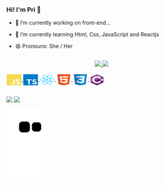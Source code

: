 ### Hi! I'm Pri 👋

- 🔭 I’m currently working on front-end...
- 🌱 I’m currently learning Html, Css, JavaScript and Reactjs 
- 😄 Pronouns: She / Her

  ##

<div align="center">
  <a href="https://github.com/priscilafonseca">
  <img height="180em" src="https://github-readme-stats.vercel.app/api?username=priscilafonseca&show_icons=true&theme=dark&include_all_commits=true&count_private=true"/>
  <img height="180em" src="https://github-readme-stats.vercel.app/api/top-langs/?username=priscilafonseca&layout=compact&langs_count=7&theme=dark"/>
</div>
<div style="display: inline_block"><br>
  <img align="center" alt="Pri-Js" height="30" width="40" src="https://raw.githubusercontent.com/devicons/devicon/master/icons/javascript/javascript-plain.svg">
  <img align="center" alt="Pri-Ts" height="30" width="40" src="https://raw.githubusercontent.com/devicons/devicon/master/icons/typescript/typescript-plain.svg">
  <img align="center" alt="Pri-React" height="30" width="40" src="https://raw.githubusercontent.com/devicons/devicon/master/icons/react/react-original.svg">
  <img align="center" alt="Pri-HTML" height="30" width="40" src="https://raw.githubusercontent.com/devicons/devicon/master/icons/html5/html5-original.svg">
  <img align="center" alt="Pri-CSS" height="30" width="40" src="https://raw.githubusercontent.com/devicons/devicon/master/icons/css3/css3-original.svg">
  <img align="center" alt="Pri-Csharp" height="30" width="40" src="https://raw.githubusercontent.com/devicons/devicon/master/icons/csharp/csharp-original.svg">
</div>
  
  ##
  
<div> 
  <a href = "mailto:pripof@gmail.com"><img src="https://img.shields.io/badge/-Gmail-%23333?style=for-the-badge&logo=gmail&logoColor=white" target="_blank"></a>
  <a href="https://www.linkedin.com/in/pri-oliveira-fonseca/" target="_blank"><img src="https://img.shields.io/badge/-LinkedIn-%230077B5?style=for-the-badge&logo=linkedin&logoColor=white" target="_blank"></a> 
 
  ![Snake animation](https://github.com/priscilafonseca/priscilafonseca/blob/output/github-contribution-grid-snake.svg)
 
</div>
